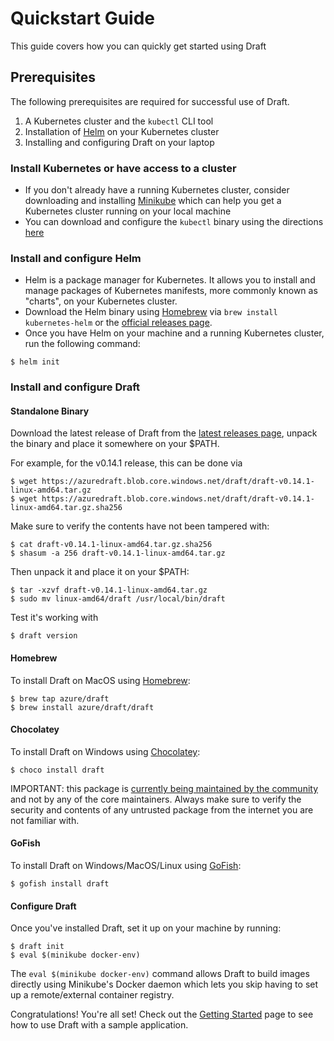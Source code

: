 # Quickstart Guide

This guide covers how you can quickly get started using Draft

## Prerequisites

The following prerequisites are required for successful use of Draft.

1. A Kubernetes cluster and the `kubectl` CLI tool
2. Installation of [Helm](https://github.com/Kubernetes/helm) on your Kubernetes cluster
3. Installing and configuring Draft on your laptop

### Install Kubernetes or have access to a cluster
- If you don't already have a running Kubernetes cluster, consider downloading and installing [Minikube](https://github.com/kubernetes/minikube) which can help you get a Kubernetes cluster running on your local machine
- You can download and configure the `kubectl` binary using the directions [here](https://kubernetes.io/docs/tasks/tools/install-kubectl/)

### Install and configure Helm
- Helm is a package manager for Kubernetes. It allows you to install and manage packages of Kubernetes manifests, more commonly known as "charts", on your Kubernetes cluster.
- Download the Helm binary using [Homebrew](https://brew.sh/) via `brew install kubernetes-helm` or the [official releases page](https://github.com/kubernetes/helm/releases).
- Once you have Helm on your machine and a running Kubernetes cluster, run the following command:
```console
$ helm init
```

### Install and configure Draft

#### Standalone Binary

Download the latest release of Draft from the [latest releases page](https://github.com/Azure/draft/releases/latest), unpack the binary and place it somewhere on your $PATH.

For example, for the v0.14.1 release, this can be done via

```console
$ wget https://azuredraft.blob.core.windows.net/draft/draft-v0.14.1-linux-amd64.tar.gz
$ wget https://azuredraft.blob.core.windows.net/draft/draft-v0.14.1-linux-amd64.tar.gz.sha256
```

Make sure to verify the contents have not been tampered with:

```console
$ cat draft-v0.14.1-linux-amd64.tar.gz.sha256
$ shasum -a 256 draft-v0.14.1-linux-amd64.tar.gz
```

Then unpack it and place it on your $PATH:

```console
$ tar -xzvf draft-v0.14.1-linux-amd64.tar.gz
$ sudo mv linux-amd64/draft /usr/local/bin/draft
```

Test it's working with

```console
$ draft version
```

#### Homebrew

To install Draft on MacOS using [Homebrew](https://brew.sh/):

```console
$ brew tap azure/draft
$ brew install azure/draft/draft
```

#### Chocolatey

To install Draft on Windows using [Chocolatey](https://chocolatey.org/):

```console
$ choco install draft
```

IMPORTANT: this package is [currently being maintained by the community](https://chocolatey.org/packages/draft) and not by any of the core maintainers. Always make sure to verify the security and contents of any untrusted package from the internet you are not familiar with.

#### GoFish

To install Draft on Windows/MacOS/Linux using [GoFish](https://gofi.sh):

```console
$ gofish install draft
```

#### Configure Draft

Once you've installed Draft, set it up on your machine by running:

```console
$ draft init
$ eval $(minikube docker-env)
```

The `eval $(minikube docker-env)` command allows Draft to build images directly using Minikube's Docker daemon which lets you skip having to set up a remote/external container registry.

Congratulations! You're all set! Check out the [Getting Started](getting-started.md) page to see how to use Draft with a sample application.
